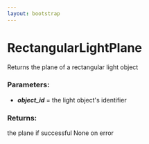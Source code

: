 ```yaml
---
layout: bootstrap
---
```


# RectangularLightPlane

Returns the plane of a rectangular light object
          

### Parameters:

- ***object_id*** = the light object's identifier
        

### Returns:


the plane if successful
None on error
        


